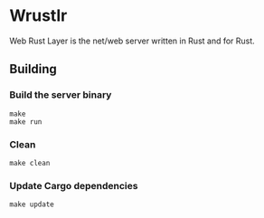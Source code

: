 # Wrustlr #

Web Rust Layer is the net/web server written in Rust and for Rust.

## Building ##

### Build the server binary ###

```
make
make run
```

### Clean ###

```
make clean
```

### Update Cargo dependencies ###

```
make update
```
